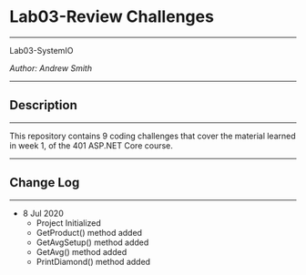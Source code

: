 # Lab03-Review Challenges
---

Lab03-SystemIO

*Author: Andrew Smith*

---

## Description 
---

This repository contains 9 coding challenges that cover the material learned in 
week 1, of the 401 ASP.NET Core course. 

---

## Change Log
---

* 8 Jul 2020
	* Project Initialized
	* GetProduct() method added
	* GetAvgSetup() method added
	* GetAvg() method added
	* PrintDiamond() method added